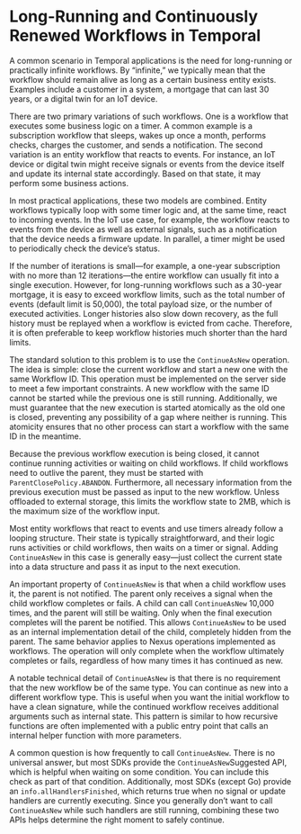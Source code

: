 # Long-Running and Continuously Renewed Workflows in Temporal

A common scenario in Temporal applications is the need for long-running or practically infinite workflows. By “infinite,” we typically mean that the workflow should remain alive as long as a certain business entity exists. Examples include a customer in a system, a mortgage that can last 30 years, or a digital twin for an IoT device.

There are two primary variations of such workflows. One is a workflow that executes some business logic on a timer. A common example is a subscription workflow that sleeps, wakes up once a month, performs checks, charges the customer, and sends a notification. The second variation is an entity workflow that reacts to events. For instance, an IoT device or digital twin might receive signals or events from the device itself and update its internal state accordingly. Based on that state, it may perform some business actions.

In most practical applications, these two models are combined. Entity workflows typically loop with some timer logic and, at the same time, react to incoming events. In the IoT use case, for example, the workflow reacts to events from the device as well as external signals, such as a notification that the device needs a firmware update. In parallel, a timer might be used to periodically check the device’s status.

If the number of iterations is small—for example, a one-year subscription with no more than 12 iterations—the entire workflow can usually fit into a single execution. However, for long-running workflows such as a 30-year mortgage, it is easy to exceed workflow limits, such as the total number of events (default limit is 50,000), the total payload size, or the number of executed activities. Longer histories also slow down recovery, as the full history must be replayed when a workflow is evicted from cache. Therefore, it is often preferable to keep workflow histories much shorter than the hard limits.

The standard solution to this problem is to use the `ContinueAsNew` operation. The idea is simple: close the current workflow and start a new one with the same Workflow ID. This operation must be implemented on the server side to meet a few important constraints. A new workflow with the same ID cannot be started while the previous one is still running. Additionally, we must guarantee that the new execution is started atomically as the old one is closed, preventing any possibility of a gap where neither is running. This atomicity ensures that no other process can start a workflow with the same ID in the meantime.

Because the previous workflow execution is being closed, it cannot continue running activities or waiting on child workflows. If child workflows need to outlive the parent, they must be started with  `ParentClosePolicy.ABANDON`. Furthermore, all necessary information from the previous execution must be passed as input to the new workflow. Unless offloaded to external storage, this limits the workflow state to 2MB, which is the maximum size of the workflow input.

Most entity workflows that react to events and use timers already follow a looping structure. Their state is typically straightforward, and their logic runs activities or child workflows, then waits on a timer or signal. Adding `ContinueAsNew` in this case is generally easy—just collect the current state into a data structure and pass it as input to the next execution.

An important property of `ContinueAsNew` is that when a child workflow uses it, the parent is not notified. The parent only receives a signal when the child workflow completes or fails. A child can call `ContinueAsNew` 10,000 times, and the parent will still be waiting. Only when the final execution completes will the parent be notified. This allows `ContinueAsNew` to be used as an internal implementation detail of the child, completely hidden from the parent. The same behavior applies to Nexus operations implemented as workflows. The operation will only complete when the workflow ultimately completes or fails, regardless of how many times it has continued as new.

A notable technical detail of `ContinueAsNew` is that there is no requirement that the new workflow be of the same type. You can continue as new into a different workflow type. This is useful when you want the initial workflow to have a clean signature, while the continued workflow receives additional arguments such as internal state. This pattern is similar to how recursive functions are often implemented with a public entry point that calls an internal helper function with more parameters.

A common question is how frequently to call `ContinueAsNew`. There is no universal answer, but most SDKs provide the `ContinueAsNew`Suggested API, which is helpful when waiting on some condition. You can include this check as part of that condition. Additionally, most SDKs (except Go) provide an `info.allHandlersFinished`, which returns true when no signal or update handlers are currently executing. Since you generally don’t want to call `ContinueAsNew` while such handlers are still running, combining these two APIs helps determine the right moment to safely continue.